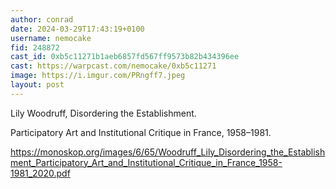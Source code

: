 ```yaml
---
author: conrad
date: 2024-03-29T17:43:19+0100
username: nemocake
fid: 248872
cast_id: 0xb5c11271b1aeb6857fd567ff9573b82b434396ee
cast: https://warpcast.com/nemocake/0xb5c11271
image: https://i.imgur.com/PRngff7.jpeg
layout: post
---
```

Lily Woodruff, Disordering the Establishment.  
  
Participatory Art and Institutional Critique in France, 1958–1981.  
  
https://monoskop.org/images/6/65/Woodruff_Lily_Disordering_the_Establishment_Participatory_Art_and_Institutional_Critique_in_France_1958-1981_2020.pdf  

<img src='https://i.imgur.com/PRngff7.jpeg' alt='' referrerpolicy='no-referrer'/>